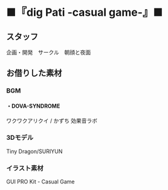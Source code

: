 # ■『dig Pati -casual game-』■

## スタッフ

企画・開発　サークル　朝顔と夜面


## お借りした素材

### BGM
#### ・DOVA-SYNDROME
ワクワクアリクイ / かずち
効果音ラボ

### 3Dモデル
Tiny Dragon/SURIYUN

### イラスト素材
GUI PRO Kit - Casual Game